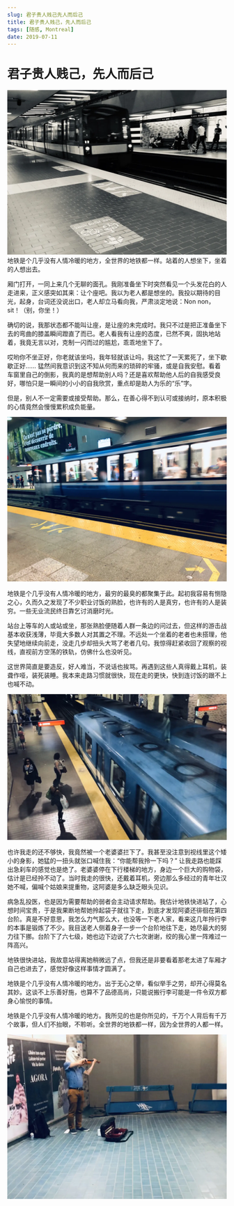 ```yaml
---
slug: 君子贵人贱己先人而后己
title: 君子贵人贱己，先人而后己
tags: [随感, Montreal]
date: 2019-07-11
---
```


# 君子贵人贱己，先人而后己

![mtl metro](./img/metro01.jpg)
地铁是个几乎没有人情冷暖的地方，全世界的地铁都一样。站着的人想坐下，坐着的人想出去。

厢门打开，一同上来几个无聊的面孔。我刚准备坐下时突然看见一个头发花白的人走进来，正义感突如其来：让个座吧。我以为老人都是想坐的。我投以期待的目光，起身，台词还没说出口，老人却立马看向我，严肃淡定地说：Non non，sit！（别，你坐！）

确切的说，我那状态都不能叫让座，是让座的未完成时。我只不过是把正准备坐下去的弯曲的膝盖瞬间蹬直了而已。老人看我有让座的态度，已然不爽，固执地站着，我竟无言以对，克制一闪而过的尴尬，乖乖地坐下了。

哎哟你不坐正好，你老就该坐吗，我年轻就该让吗，我这忙了一天累死了，坐下歇歇正好…… 猛然间我意识到这不知从何而来的琐碎的牢骚，或是自我安慰。看着车窗里自己的倒影，我真的是想帮助别人吗？还是喜欢帮助他人后的自我感受良好，哪怕只是一瞬间的小小的自我欣赏，重点却是助人为乐的“乐”字。

但是，别人不一定需要或接受帮助。那么，在善心得不到认可或接纳时，原本积极的心情竟然会慢慢累积成负能量。

![mtl metro](./img/metro02.jpg)

地铁是个几乎没有人情冷暖的地方，最穷的最臭的都聚集于此。起初我容易有恻隐之心，久而久之发现了不少职业讨饭的熟脸，也许有的人是真穷，也许有的人是装穷。一些无业流民终日靠乞讨消磨时光。

站台上等车的人或站或坐，那张熟脸便随着人群一条边的问过去，但这样的游击战基本收获浅薄，毕竟大多数人对其置之不理。不远处一个坐着的老者也未搭理，他失望地继续向前走，没走几步却扭头大骂了老者几句。我惊得赶紧收回了观察的视线，直视前方空荡的铁轨，仿佛什么也没听见。

这世界简直是要造反，好人难当，不说话也挨骂。再遇到这些人真得戴上耳机，装聋作哑，装死装睡。我本来走路习惯就很快，现在走的更快，快到连讨饭的跟不上也喊不动。

![mtl metro](./img/metro03.jpg)

也许我走的还不够快，我竟然被一个老婆婆拦下了。我甚至没注意到视线里这个矮小的身影，她猛的一扭头就张口喊住我：“你能帮我拎一下吗？” 让我走路也能踩出急刹车的感觉也是绝了。老婆婆停在下行楼梯的地方，身边一个巨大的购物袋，估计是已经拎不动了。当时我走的很快，还戴着耳机，旁边那么多经过的青年壮汉她不喊，偏喊个姑娘来提重物，这阿婆是多么缺乏眼头见识。

病急乱投医，也是因为需要帮助的弱者会主动请求帮助。我估计地铁快进站了，心想时间宝贵，于是我果断地帮她拎起袋子就往下走，到底才发现阿婆还徘徊在第四台阶。真是不好意思，我怎么力气那么大，也没等一下老人家，看来这几年拎行李的本事是锻炼了不少。我目送老人侧着身子一步一个台阶地往下走，她尽最大的努力往下挪。台阶下了六七级，她也边下边说了六七次谢谢，绞的我心里一阵难过一阵高兴。

地铁很快进站，我故意站得离她稍微远了点，但我还是非要看着那老太进了车厢才自己也进去了，感觉好像这样事情才圆满了。

地铁是个几乎没有人情冷暖的地方。出于无心之举，看似举手之劳，却开心得莫名其妙。这谈不上乐善好施，也算不了品德高尚，只能说搬行李可能是一件令双方都身心愉悦的事情。

地铁是个几乎没有人情冷暖的地方。我所见的也是你所见的，千万个人背后有千万个故事，但人们不抬眼，不聆听。全世界的地铁都一样，因为全世界的人都一样。

![mtl metro](./img/metro04.jpg)